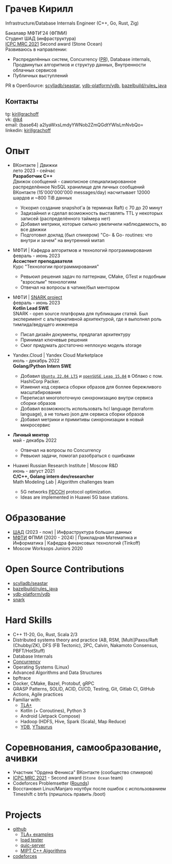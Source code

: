 # Грачев Кирилл

Infrastructure/Database Internals Engineer (C++, Go, Rust, Zig)

Бакалавр МФТИ'24 (ФПМИ) \
Студент ШАД (инфраструктура) \
[ICPC MRC 2021](https://icpc.global/regionals/finder/MRC-2022/standings) Second award (Stone Ocean) \
Развиваюсь в направлении:
- Распределённых систем,
Concurrency ([PR](https://github.com/scylladb/seastar/pull/1944)),
Database internals,
Продвинутых алгоритмов и структур данных,
Внутренности облачных сервисов
- Публичных выступлений

PR в OpenSource: [scylladb/seastar](https://icpc.global/regionals/finder/MRC-2022/standings), [ydb-platform/ydb](https://github.com/ydb-platform/ydb/commits?author=kirillgrachoff), [bazelbuild/rules_java](https://github.com/bazelbuild/rules_java/commits?author=kirillgrachoff) 

## Контакты
tg: [kirillgrachoff](https://t.me/kirillgrachoff) \
vk: [@k4](https://vk.com/k4) \
email: (base64) a2lyaWxsLmdyYWNob2ZmQGdtYWlsLmNvbQo= \
linkedin: [kirillgrachoff](https://www.linkedin.com/in/kirillgrachoff/)

# Опыт
- ВКонтакте | Движки \
  лето 2023 - сейчас \
  **Разработчик C++** \
  Движок сообщений - самописное специализированное распределённое NoSQL хранилище для личных сообщений ВКонтакте (15'000'000'000 messages/day) насчитывает 12000 шардов и ~800 TiB данных
  - Ускорил создание snapshot'а (в терминах Raft) с 70 до 20 минут
  - Задизайнил и сделал возможность выставлять TTL у некоторых записей (распределённого таймера нет)
  - Добавил метрики, которые сильно увеличили наблюдаемость, во все движки
  - Подготовил доклад (был спикером) "Co- \& Go- routines: что внутри и зачем" на внутренний митап

- МФТИ | Кафедра алгоритмов и технологий программирования \
  февраль - июнь 2023 \
  **Ассистент преподавателя** \
  Курс "Технологии программирования"
  - Ревьюил решения задач по паттернам, CMake, GTest и подобным "взрослым" технологиям
  - Отвечал на вопросы в чатике/был ментором

- МФТИ | [SNARK project](https://github.com/SciProgCentre/snark) \
  февраль - июнь 2023 \
  **Kotlin Lead SWE** \
  SNARK - open source платформа для публикации статей. Был эксперимент с альтернативной архитектурой, где я выполнял роль тимлида/ведущего инженера
  - Писал дизайн документы, предлагал архитектуру
  - Принимал ключевые решения
  - Смог придумать достаточно неплохую модель storage

- Yandex.Cloud | Yandex Cloud Marketplace \
  июль - декабрь 2022 \
  **Golang/Python Intern SWE**
  - Добавил [`Ubuntu 22.04 LTS`](https://cloud.yandex.ru/marketplace/products/yc/ubuntu-22-04-lts) и [`openSUSE Leap 15.04`](https://cloud.yandex.ru/marketplace/products/yc/opensuse-15-4) в Облако с пом. HashiCorp Packer.
  - Изменил код сервиса сборки образов для боллее бережливого масштабирования
  - Переписал многопоточную синхронизацию внутри сервиса сборки образов
  - Добавил возможность использовать hcl language (terraform language), а не только json для сервиса сборки образов
  - Добавил метрики и примитивы синхронизации в новый микросервис

- **Личный ментор** \
  май - декабрь 2022
  - Отвечал на вопросы по Concurrency
  - Ревьюил задачи, помогал разобраться с ошибками

- Huawei Russian Research Institute | Moscow R\&D \
  июнь - август 2021 \
  **C/C++, Golang intern dev/researcher** \
  Math Modeling Lab | Algorithm challenges team
  - 5G networks [PDCCH](https://www.sharetechnote.com/html/5G/5G_PDCCH.html) protocol optimization.
  - Ideas are implemented in Huawei 5G base stations.

# Образование
- [ШАД](https://shad.yandex.ru/) (2023 - now) | Инфраструктура больших данных
- [МФТИ](https://mipt.ru) ФПМИ (2020 - 2024) | Прикладная Математика и Информатика | Кафедра финансовых технологий (Tinkoff)
- Moscow Worksops Juniors 2020

# Open Source Contributions
- [scylladb/seastar](https://github.com/scylladb/seastar/pull/1944)
- [bazelbuild/rules_java](https://github.com/bazelbuild/rules_java/commits?author=kirillgrachoff)
- [ydb-platform/ydb](https://github.com/ydb-platform/ydb/commits?author=kirillgrachoff)
- [snark](https://github.com/SciProgCentre/snark/commits?author=kirillgrachoff)

# Hard Skills
- C++ 11-20, Go, Rust, Scala 2/3
- Distributed systems theory and practice (AB, RSM, \[Multi\]Paxos/Raft (Chubby/ZK), DFS (FB Tectonic), 2PC, Calvin, Nakamoto Consensus, PBFT/HotStuff)
- Database Internals
- [Concurrency](https://gitlab.com/Lipovsky/concurrency-course)
- Operating Systems (Linux)
- Advanced Algorithms and Data Structures
- bpftrace
- Docker, CMake, Bazel, Protobuf, gRPC
- GRASP Patterns, SOLID, ACID, CI/CD, Testing, Git, Gitlab CI, GitHub Actions, Agile practices
- Familiar with:
  - [TLA+](https://github.com/kirillgrachoff/tlaplus-examples)
  - Kotlin (+ Coroutines), Python 3
  - Android (Jetpack Compose)
  - Hadoop (HDFS, Hive, Spark (Scala), Map Reduce)
  - [YDB](https://ydb.tech), [YTsaurus](https://ytsaurus.tech)

# Соревнования, самообразование, ачивки
- Участник "Ордена Феникса" ВКонтакте (сообщество спикеров)
- [ICPC MRC 2021](https://icpc.global/regionals/finder/MRC-2022/standings) - Second award (`Stone Ocean` team)
- Codeforces Problemsetter ([Rounds](https://codeforces.com/contests/writer/kirill.grachoff))
- Восстановил Linux/Manjaro ноутбук после ошибок с использованием Timeshift с btrfs (пришлось править /boot)

# Projects
- [github](https://github.com/kirillgrachoff)
  - [TLA+ examples](https://github.com/kirillgrachoff/tlaplus-examples)
  - [load tester](https://github.com/kirillgrachoff/load_tester)
  - [quic-server](https://github.com/kirillgrachoff/go-quic-potato)
  - [MIPT C++ Algorithms](https://github.com/kirillgrachoff/mipt-cpp-algorithms)
- [codeforces](https://codeforces.com/profile/kirill.grachoff)


